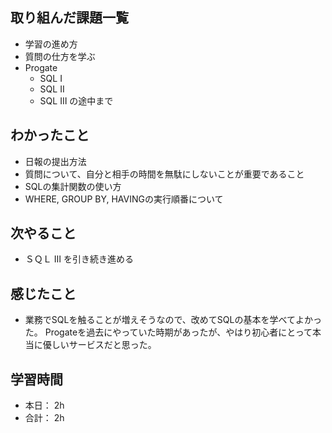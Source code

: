 ## 取り組んだ課題一覧
- 学習の進め方
- 質問の仕方を学ぶ
- Progate
  - SQL Ⅰ
  - SQL Ⅱ
  - SQL Ⅲ の途中まで
  
## わかったこと
- 日報の提出方法
- 質問について、自分と相手の時間を無駄にしないことが重要であること
- SQLの集計関数の使い方
- WHERE, GROUP BY, HAVINGの実行順番について

## 次やること
- ＳＱＬ Ⅲ を引き続き進める

## 感じたこと
- 業務でSQLを触ることが増えそうなので、改めてSQLの基本を学べてよかった。
Progateを過去にやっていた時期があったが、やはり初心者にとって本当に優しいサービスだと思った。

## 学習時間
- 本日： 2h
- 合計： 2h
